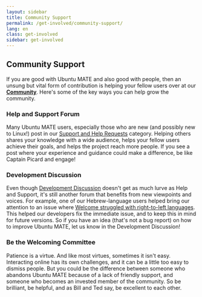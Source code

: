 ```yaml
---
layout: sidebar
title: Community Support
permalink: /get-involved/community-support/
lang: en
class: get-involved
sidebar: get-involved
---
```


## Community Support

If you are good with Ubuntu MATE and also good with people, then an unsung but
vital form of contribution is helping your fellow users over at our
**[Community](https://ubuntu-mate.community/)**.
Here's some of the key ways you can help grow the community.

### Help and Support Forum

Many Ubuntu MATE users, especially those who are new (and possibly new to
Linux!) post in our [Support and Help Requests](https://ubuntu-mate.community/c/10)
category. Helping others shares your knowledge with a wide audience, helps your
fellow users achieve their goals, and helps the project reach more people.
If you see a post where your experience and guidance could make a difference,
be like Captain Picard and engage!

### Development Discussion

Even though [Development Discussion](https://ubuntu-mate.community/c/15)
doesn't get as much lurve as Help and Support, it's still another forum that
benefits from new viewpoints and voices. For example, one of our Hebrew-language
users helped bring our attention to an issue where
[Welcome struggled with right-to-left languages](https://ubuntu-mate.community/t/19585/8).
This helped our developers fix the immediate issue, and to keep this in mind for
future versions. So if you have an idea (that's not a bug report) on how to
improve Ubuntu MATE, let us know in the Development Discussion!

### Be the Welcoming Committee

Patience is a virtue. And like most virtues, sometimes it isn't easy.
Interacting online has its own challenges, and it can be a little too easy to
dismiss people. But you could be the difference between someone who abandons
Ubuntu MATE because of a lack of friendly support, and someone who becomes an
invested member of the community. So be brilliant, be helpful, and as Bill and
Ted say, be excellent to each other.
